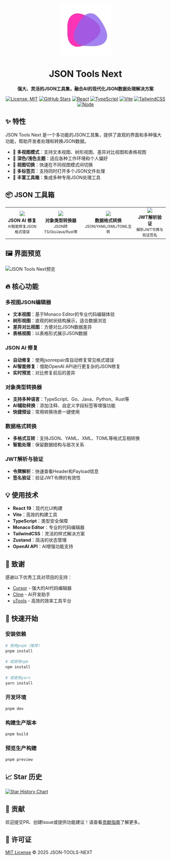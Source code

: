 <div align="center">
  <img src="public/logo.png" alt="JSON Tools Next" width="160" />
  <h1>JSON Tools Next</h1>
  <p><strong>强大、灵活的JSON工具集，融合AI的现代化JSON数据处理解决方案</strong></p>
  
  [![License: MIT](https://img.shields.io/badge/License-MIT-blue.svg)](https://opensource.org/licenses/MIT) [![GitHub Stars](https://img.shields.io/github/stars/dalefengs/json-tools-next?style=social)](https://github.com/dalefengs/json-tools-next/stargazers) [![React](https://img.shields.io/badge/React-19.0-61DAFB?logo=react&logoColor=white)](https://reactjs.org/) [![TypeScript](https://img.shields.io/badge/TypeScript-5.6-3178C6?logo=typescript&logoColor=white)](https://www.typescriptlang.org/) [![Vite](https://img.shields.io/badge/Vite-5.4-646CFF?logo=vite&logoColor=white)](https://vitejs.dev/) [![TailwindCSS](https://img.shields.io/badge/TailwindCSS-3.4-06B6D4?logo=tailwindcss&logoColor=white)](https://tailwindcss.com/) [![Node](https://img.shields.io/badge/Node.js-%E2%89%A518-339933?logo=node.js&logoColor=white)](https://nodejs.org/)
  
</div>

## ✨ 特性

JSON Tools Next 是一个多功能的JSON工具集，提供了直观的界面和多种强大功能，帮助开发者处理和转换JSON数据。

- 🚀 **多视图模式**：支持文本视图、树形视图、差异对比视图和表格视图
- 🎨 **深色/浅色主题**：适应各种工作环境和个人偏好
- 🔄 **视图切换**：快速在不同视图模式间切换
- 🧩 **多标签页**：支持同时打开多个JSON文件处理
- 🧩 **丰富工具箱**：集成多种专用JSON处理工具

## 📦 JSON 工具箱

<div align="center">
  <table>
    <tr>
      <td align="center">
        <img src="https://api.iconify.design/fluent-emoji-flat:magic-wand.svg" width="24" />
        <br />
        <strong>JSON AI 修复</strong>
        <br />
        <small>AI智能修复JSON格式错误</small>
      </td>
      <td align="center">
        <img src="https://api.iconify.design/fluent-color:code-block-24.svg" width="24" />
        <br />
        <strong>对象类型转换器</strong>
        <br />
        <small>JSON转TS/Go/Java/Rust等</small>
      </td>
      <td align="center">
        <img src="https://api.iconify.design/token-branded:swap.svg" width="24" />
        <br />
        <strong>数据格式转换</strong>
        <br />
        <small>JSON/YAML/XML/TOML互转</small>
      </td>
      <td align="center">
        <img src="https://api.iconify.design/icon-park-outline:key.svg" width="24" />
        <br />
        <strong>JWT解析验证</strong>
        <br />
        <small>解析JWT令牌与验证签名</small>
      </td>
    </tr>
  </table>
</div>

## 🖼️ 界面预览

![JSON Tools Next预览](https://via.placeholder.com/800x450?text=JSON+Tools+Next+Preview)

## 🔥 核心功能

### 多视图JSON编辑器

- **文本视图**：基于Monaco Editor的专业代码编辑体验
- **树形视图**：直观的树状结构展示，适合数据浏览
- **差异对比视图**：方便对比JSON数据差异
- **表格视图**：以表格形式展示JSON数据

### JSON AI 修复

- **自动修复**：使用jsonrepair库自动修复常见格式错误
- **AI智能修复**：借助OpenAI API进行更复杂的JSON修复
- **实时预览**：对比修复前后的差异

### 对象类型转换器

- **支持多种语言**：TypeScript、Go、Java、Python、Rust等
- **AI辅助转换**：添加注释、自定义字段标签等增强功能
- **快捷预设**：常用转换场景一键使用

### 数据格式转换

- **多格式互转**：支持JSON、YAML、XML、TOML等格式互相转换
- **智能处理**：保留数据结构与层次关系

### JWT解析与验证

- **令牌解析**：快速查看Header和Payload信息
- **签名验证**：验证JWT令牌的有效性

## 💡 使用技术

- **React 19**：现代化UI构建
- **Vite**：高效的构建工具
- **TypeScript**：类型安全保障
- **Monaco Editor**：专业的代码编辑器
- **TailwindCSS**：灵活的样式解决方案
- **Zustand**：简洁的状态管理
- **OpenAI API**：AI增强功能支持

## 🙏 致谢

感谢以下优秀工具对项目的支持：

- [Cursor](https://www.cursor.com/) - 强大的AI代码编辑器
- [Cline](https://github.com/cline/cline/) - AI开发助手
- [uTools](https://u.tools/) - 高效的效率工具平台

## 🚀 快速开始

### 安装依赖

```bash
# 使用pnpm（推荐）
pnpm install

# 或使用npm
npm install

# 或使用yarn
yarn install
```

### 开发环境

```bash
pnpm dev
```

### 构建生产版本

```bash
pnpm build
```

### 预览生产构建

```bash
pnpm preview
```

## 📈 Star 历史

[![Star History Chart](https://api.star-history.com/svg?repos=dalefengs/json-tools-next&type=Date)](https://star-history.com/#dalefengs/json-tools-next&Date)

## 🤝 贡献

欢迎提交PR、创建Issue或提供功能建议！请查看[贡献指南](CONTRIBUTING.md)了解更多。

## 📜 许可证

[MIT License](LICENSE) © 2025 JSON-TOOLS-NEXT

